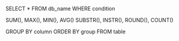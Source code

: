 SELECT * FROM db_name
WHERE condition

SUM(), MAX(), MIN(), AVG()
SUBSTR(), INSTR(), ROUND(), COUNT()

GROUP BY column
ORDER BY group
FROM table
